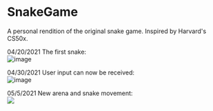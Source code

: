 # SnakeGame
A personal rendition of the original snake game. Inspired by Harvard's CS50x.

04/20/2021 The first snake:  
  ![image](https://user-images.githubusercontent.com/56971161/115440100-39c7f600-a1c4-11eb-8ef0-8f3e4b17caba.png)  
  
04/30/2021 User input can now be received:  
  ![image](https://user-images.githubusercontent.com/56971161/116749477-dacd6280-a9b5-11eb-949f-b446b3255688.png)  
  
05/5/2021 New arena and snake movement:  
  ![](https://gyazo.com/257cd6934a3d632a93a4aea25b93013d)
